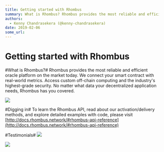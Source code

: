 ```yaml
---
title: Getting started with Rhombus
summary: What is Rhombus? Rhombus provides the most reliable and efficient oracle platform on the market today. We connect your smart contract with real-world metrics. Access custom off-chain computing and the industrys highest-grade security. No matter what data your decentralized application needs, Rhombus has you covered. Digging in To learn the Rhombus API, read about our activation/delivery methods, and explore detailed examples with code, please visit http-//docs.rhombus.network/-rhombus-api-refere
authors:
  - Kenny Chandrasekera (@kenny-chandrasekera)
date: 2019-02-06
some_url: 
---
```


# Getting started with Rhombus

#What is Rhombus?#
Rhombus provides the most reliable and efficient oracle platform on the market today. We connect your smart contract with real-world metrics. Access custom off-chain computing and the industry's highest-grade security. No matter what data your decentralized application needs, Rhombus has you covered.

![](https://api.beta.kauri.io:443/ipfs/QmduH1ACwpF6gu6BGyK48jNSJd2eW1FVLBLBHfTVN7Wi6G)

#Digging in#
To learn the Rhombus API, read about our activation/delivery methods, and explore detailed examples with code, please visit [http://docs.rhombus.network/#rhombus-api-reference](http://docs.rhombus.network/#rhombus-api-reference)


#Testimonials#
![](https://api.beta.kauri.io:443/ipfs/QmcfaHWLE7oXzeckb7zQ8WdTJ1B6vLdrjy5u2KNrBFvNvR)

![](https://api.beta.kauri.io:443/ipfs/QmQ1GHzPr1vwTr2t6xxNHw2ZbqQ2X8XbmuMmeaascz32oi)